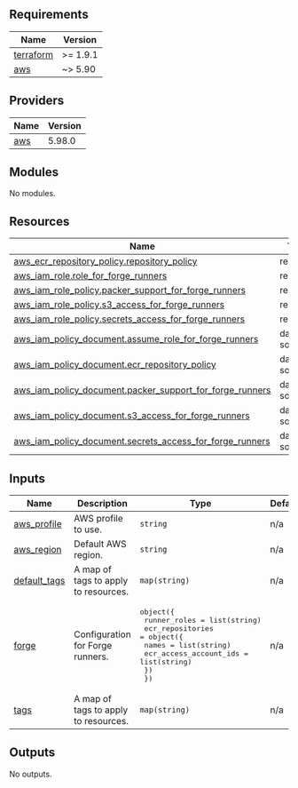 <!-- BEGIN_TF_DOCS -->
## Requirements

| Name | Version |
|------|---------|
| <a name="requirement_terraform"></a> [terraform](#requirement\_terraform) | >= 1.9.1 |
| <a name="requirement_aws"></a> [aws](#requirement\_aws) | ~> 5.90 |

## Providers

| Name | Version |
|------|---------|
| <a name="provider_aws"></a> [aws](#provider\_aws) | 5.98.0 |

## Modules

No modules.

## Resources

| Name | Type |
|------|------|
| [aws_ecr_repository_policy.repository_policy](https://registry.terraform.io/providers/hashicorp/aws/latest/docs/resources/ecr_repository_policy) | resource |
| [aws_iam_role.role_for_forge_runners](https://registry.terraform.io/providers/hashicorp/aws/latest/docs/resources/iam_role) | resource |
| [aws_iam_role_policy.packer_support_for_forge_runners](https://registry.terraform.io/providers/hashicorp/aws/latest/docs/resources/iam_role_policy) | resource |
| [aws_iam_role_policy.s3_access_for_forge_runners](https://registry.terraform.io/providers/hashicorp/aws/latest/docs/resources/iam_role_policy) | resource |
| [aws_iam_role_policy.secrets_access_for_forge_runners](https://registry.terraform.io/providers/hashicorp/aws/latest/docs/resources/iam_role_policy) | resource |
| [aws_iam_policy_document.assume_role_for_forge_runners](https://registry.terraform.io/providers/hashicorp/aws/latest/docs/data-sources/iam_policy_document) | data source |
| [aws_iam_policy_document.ecr_repository_policy](https://registry.terraform.io/providers/hashicorp/aws/latest/docs/data-sources/iam_policy_document) | data source |
| [aws_iam_policy_document.packer_support_for_forge_runners](https://registry.terraform.io/providers/hashicorp/aws/latest/docs/data-sources/iam_policy_document) | data source |
| [aws_iam_policy_document.s3_access_for_forge_runners](https://registry.terraform.io/providers/hashicorp/aws/latest/docs/data-sources/iam_policy_document) | data source |
| [aws_iam_policy_document.secrets_access_for_forge_runners](https://registry.terraform.io/providers/hashicorp/aws/latest/docs/data-sources/iam_policy_document) | data source |

## Inputs

| Name | Description | Type | Default | Required |
|------|-------------|------|---------|:--------:|
| <a name="input_aws_profile"></a> [aws\_profile](#input\_aws\_profile) | AWS profile to use. | `string` | n/a | yes |
| <a name="input_aws_region"></a> [aws\_region](#input\_aws\_region) | Default AWS region. | `string` | n/a | yes |
| <a name="input_default_tags"></a> [default\_tags](#input\_default\_tags) | A map of tags to apply to resources. | `map(string)` | n/a | yes |
| <a name="input_forge"></a> [forge](#input\_forge) | Configuration for Forge runners. | <pre>object({<br/>    runner_roles = list(string)<br/>    ecr_repositories = object({<br/>      names                  = list(string)<br/>      ecr_access_account_ids = list(string)<br/>    })<br/>  })</pre> | n/a | yes |
| <a name="input_tags"></a> [tags](#input\_tags) | A map of tags to apply to resources. | `map(string)` | n/a | yes |

## Outputs

No outputs.
<!-- END_TF_DOCS -->
